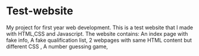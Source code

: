 # Test-website
My project for first year web development. This is a test website that I made with HTML,CSS and Javascript. 
The website contains:
An index page with fake info,
 A fake qualification list, 
 2 webpages with same HTML content but different CSS ,
 A number guessing game,
